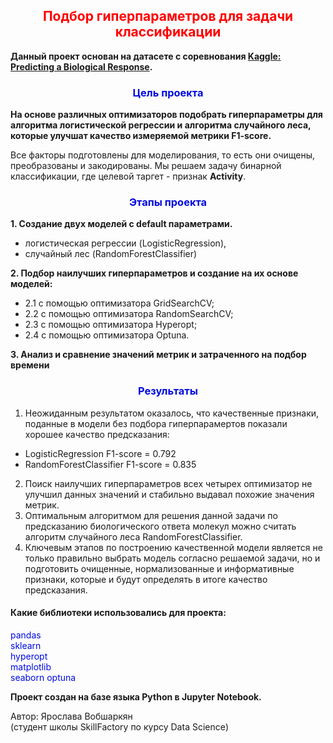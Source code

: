 ## <center><font color = 'springblue'>**<center><font color='red'> Подбор гиперпараметров для задачи классификации </font></center>**</font></center>

**Данный проект основан на датасете с соревнования [Kaggle: Predicting a Biological Response](https://www.kaggle.com/c/bioresponse).**

### <center><font color = 'springblue'>**Цель проекта**</font></center>
**На основе различных оптимизаторов подобрать гиперпараметры для алгоритма логистической регрессии и алгоритма случайного леса, которые улучшат качество измеряемой метрики F1-score.**

Все факторы подготовлены для моделирования, то есть они очищены, преобразованы и закодированы.
Мы решаем задачу бинарной классификации, где целевой таргет - признак **Activity**.


### <center><font color = 'springblue'>**Этапы проекта**</font></center>

**1. Создание двух моделей с default параметрами.**
  - логистическая регрессии (LogisticRegression),
  - случайный лес (RandomForestClassifier)

**2. Подбор наилучших гиперпараметров и создание на их основе моделей:**
  * 2.1  с помощью оптимизатора GridSearchCV;
  * 2.2  с помощью оптимизатора RandomSearchCV;
  * 2.3  с помощью оптимизатора Hyperopt;
  * 2.4  с помощью оптимизатора Optuna.

**3. Анализ и сравнение значений метрик и затраченного на подбор времени**


  ### <center><font color = 'springblue'>**Результаты**</font></center>

1. Неожиданным результатом оказалось, что качественные признаки, поданные в модели без подбора гиперпарамертов показали хорошее качество предсказания:
 - LogisticRegression F1-score = 0.792
 - RandomForestClassifier F1-score = 0.835
2. Поиск наилучших гиперпараметров всех четырех оптимизатор не улучшил данных значений и стабильно выдавал похожие значения метрик.
3. Оптимальным алгоритмом для решения данной задачи по предсказанию биологического ответа молекул можно считать алгоритм случайного леса RandomForestClassifier.
4. Ключевым этапов по построению качественной модели является не только правильно выбрать модель согласно решаемой задачи, но и подготовить очищенные, нормализованные и информативные признаки, которые и будут определять в итоге качество предсказания.


#### Какие библиотеки использовались для проекта:
<font color = 'springblue'>pandas</font>\
<font color = 'springblue'>sklearn</font>\
<font color = 'springblue'>hyperopt</font>\
<font color = 'springblue'>matplotlib</font>\
<font color = 'springblue'>seaborn</font>
<font color = 'springblue'>optuna</font>




**Проект создан на базе языка Python в Jupyter Notebook.**

Автор: Ярослава Вобшаркян\
(студент школы SkillFactory по курсу Data Science)
